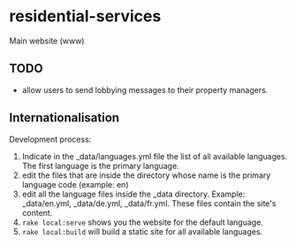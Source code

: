 # residential-services
Main website (www)

## TODO
- allow users to send lobbying messages to their property managers.

## Internationalisation

Development process:
1. Indicate in the _data/languages.yml file the list of all available languages. The first language is the primary language.
2. edit the files that are inside the directory whose name is the primary language code (example: en)
3. edit all the language files inside the _data directory. Example: _data/en.yml, _data/de.yml, _data/fr.yml. These files contain the site's content.
4. `rake local:serve` shows you the website for the default language.
5. `rake local:build` will build a static site for all available languages.
